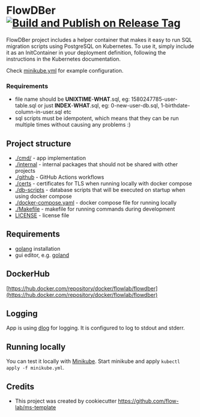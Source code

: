 # FlowDBer [![Build and Publish on Release Tag](https://github.com/flow-lab/flowdber/actions/workflows/docker-release.yml/badge.svg)](https://github.com/flow-lab/flowdber/actions/workflows/docker-release.yml)

FlowDBer project includes a helper container that makes it easy to run SQL migration scripts using PostgreSQL on
Kubernetes. To use it, simply include it as an InitContainer in your deployment definition, following the instructions
in the Kubernetes documentation.

Check [minikube.yml](./minikube.yml) for example configuration.

### Requirements

- file name should be **UNIXTIME**-**WHAT**.sql, eg: 1580247785-user-table.sql or just **INDEX**-**WHAT**.sql, eg:
  0-new-user-db.sql, 1-birthdate-column-in-user.sql etc
- sql scripts must be idempotent, which means that they can be run multiple times without causing any problems :)

## Project structure

- [./cmd/](./cmd/) - app implementation
- [./internal](./internal) - internal packages that should not be shared with other projects
- [./github](./.github) - GitHub Actions workflows
- [./certs](./certs) - certificates for TLS when running locally with docker compose
- [./db-scripts](./db-scripts) - database scripts that will be executed on startup when using docker compose
- [./docker-compose.yaml](./docker-compose.yaml) - docker compose file for running locally
- [./Makefile](./Makefile) - makefile for running commands during development
- [LICENSE](./LICENSE) - license file

## Requirements

- [golang](https://golang.org/doc/install) installation
- gui editor, e.g. [goland](https://www.jetbrains.com/go)

## DockerHub

[https://hub.docker.com/repository/docker/flowlab/flowdber](https://hub.docker.com/repository/docker/flowlab/flowdber)

## Logging

App is using [dlog](https://github.com/flow-lab/dlog) for logging. It is configured to log to stdout and stderr.

## Running locally

You can test it locally with [Minikube](https://kubernetes.io/docs/setup/learning-environment/minikube/). Start minikube
and apply `kubectl apply -f minikube.yml`.

## Credits

- This project was created by cookiecutter https://github.com/flow-lab/ms-template
